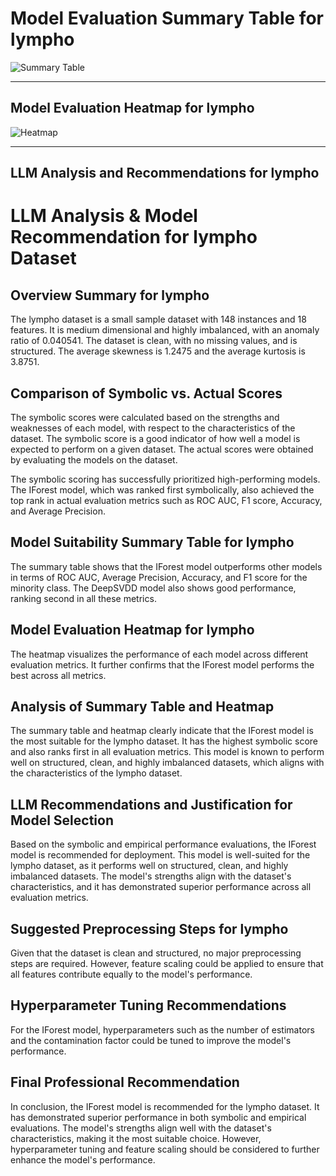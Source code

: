 # Model Evaluation Summary Table for lympho

![Summary Table](file:////home/exouser/Downloads/UofACPCode/outputs/llm_outputs/lympho_summary_table.png)

---

## Model Evaluation Heatmap for lympho

![Heatmap](file:////home/exouser/Downloads/UofACPCode/outputs/llm_outputs/lympho_rank_heatmap_sorted.png)

---

## LLM Analysis and Recommendations for lympho

# LLM Analysis & Model Recommendation for lympho Dataset

## Overview Summary for lympho

The lympho dataset is a small sample dataset with 148 instances and 18 features. It is medium dimensional and highly imbalanced, with an anomaly ratio of 0.040541. The dataset is clean, with no missing values, and is structured. The average skewness is 1.2475 and the average kurtosis is 3.8751. 

## Comparison of Symbolic vs. Actual Scores

The symbolic scores were calculated based on the strengths and weaknesses of each model, with respect to the characteristics of the dataset. The symbolic score is a good indicator of how well a model is expected to perform on a given dataset. The actual scores were obtained by evaluating the models on the dataset.

The symbolic scoring has successfully prioritized high-performing models. The IForest model, which was ranked first symbolically, also achieved the top rank in actual evaluation metrics such as ROC AUC, F1 score, Accuracy, and Average Precision. 

## Model Suitability Summary Table for lympho

The summary table shows that the IForest model outperforms other models in terms of ROC AUC, Average Precision, Accuracy, and F1 score for the minority class. The DeepSVDD model also shows good performance, ranking second in all these metrics.

## Model Evaluation Heatmap for lympho

The heatmap visualizes the performance of each model across different evaluation metrics. It further confirms that the IForest model performs the best across all metrics.

## Analysis of Summary Table and Heatmap

The summary table and heatmap clearly indicate that the IForest model is the most suitable for the lympho dataset. It has the highest symbolic score and also ranks first in all evaluation metrics. This model is known to perform well on structured, clean, and highly imbalanced datasets, which aligns with the characteristics of the lympho dataset.

## LLM Recommendations and Justification for Model Selection

Based on the symbolic and empirical performance evaluations, the IForest model is recommended for deployment. This model is well-suited for the lympho dataset, as it performs well on structured, clean, and highly imbalanced datasets. The model's strengths align with the dataset's characteristics, and it has demonstrated superior performance across all evaluation metrics.

## Suggested Preprocessing Steps for lympho

Given that the dataset is clean and structured, no major preprocessing steps are required. However, feature scaling could be applied to ensure that all features contribute equally to the model's performance.

## Hyperparameter Tuning Recommendations

For the IForest model, hyperparameters such as the number of estimators and the contamination factor could be tuned to improve the model's performance.

## Final Professional Recommendation

In conclusion, the IForest model is recommended for the lympho dataset. It has demonstrated superior performance in both symbolic and empirical evaluations. The model's strengths align well with the dataset's characteristics, making it the most suitable choice. However, hyperparameter tuning and feature scaling should be considered to further enhance the model's performance.